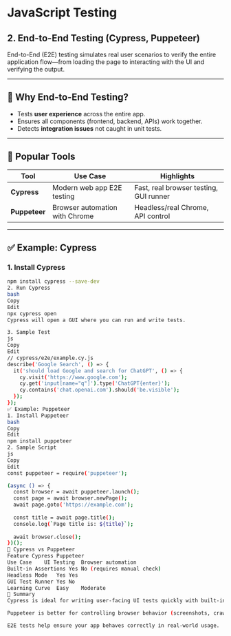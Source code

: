 # JavaScript Testing  
## 2. End-to-End Testing (Cypress, Puppeteer)

End-to-End (E2E) testing simulates real user scenarios to verify the entire application flow—from loading the page to interacting with the UI and verifying the output.

---

## 🎯 Why End-to-End Testing?

- Tests **user experience** across the entire app.
- Ensures all components (frontend, backend, APIs) work together.
- Detects **integration issues** not caught in unit tests.

---

## 🔧 Popular Tools

| Tool         | Use Case                        | Highlights                             |
|--------------|----------------------------------|----------------------------------------|
| **Cypress**  | Modern web app E2E testing       | Fast, real browser testing, GUI runner |
| **Puppeteer**| Browser automation with Chrome   | Headless/real Chrome, API control      |

---

## ✅ Example: Cypress

### 1. Install Cypress

```bash
npm install cypress --save-dev
2. Run Cypress
bash
Copy
Edit
npx cypress open
Cypress will open a GUI where you can run and write tests.

3. Sample Test
js
Copy
Edit
// cypress/e2e/example.cy.js
describe('Google Search', () => {
  it('should load Google and search for ChatGPT', () => {
    cy.visit('https://www.google.com');
    cy.get('input[name="q"]').type('ChatGPT{enter}');
    cy.contains('chat.openai.com').should('be.visible');
  });
});
✅ Example: Puppeteer
1. Install Puppeteer
bash
Copy
Edit
npm install puppeteer
2. Sample Script
js
Copy
Edit
const puppeteer = require('puppeteer');

(async () => {
  const browser = await puppeteer.launch();
  const page = await browser.newPage();
  await page.goto('https://example.com');
  
  const title = await page.title();
  console.log(`Page title is: ${title}`);
  
  await browser.close();
})();
🔄 Cypress vs Puppeteer
Feature	Cypress	Puppeteer
Use Case	UI Testing	Browser automation
Built-in Assertions	Yes	No (requires manual check)
Headless Mode	Yes	Yes
GUI Test Runner	Yes	No
Learning Curve	Easy	Moderate
🧠 Summary
Cypress is ideal for writing user-facing UI tests quickly with built-in assertions and visual feedback.

Puppeteer is better for controlling browser behavior (screenshots, crawling, scraping).

E2E tests help ensure your app behaves correctly in real-world usage.